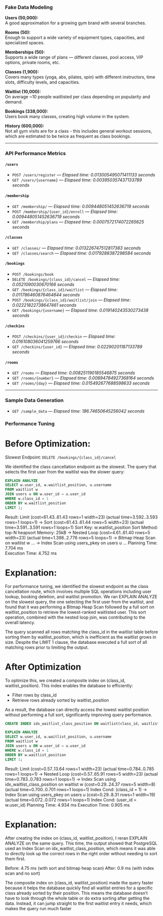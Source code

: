 ### Fake Data Modeling

**Users (50,000):**  
A good approximation for a growing gym brand with several branches.

**Rooms (50):**  
Enough to support a wide variety of equipment types, capacities, and specialized spaces.

**Memberships (50):**  
Supports a wide range of plans — different classes, pool access, VIP options, private rooms, etc.

**Classes (1,900):**  
Covers many types (yoga, abs, pilates, spin) with different instructors, time slots, difficulty levels, and capacities.

**Waitlist (10,000):**  
On average ~10 people waitlisted per class depending on popularity and demand.

**Bookings (338,000):**  
Users book many classes, creating high volume in the system.

**History (600,000):**  
Not all gym visits are for a class - this includes general workout sessions, which are estimated to be twice as frequent as class bookings.

---

### API Performance Metrics

#### `/users`
- `POST /users/register` — *Elapsed time: 0.013005495071411133 seconds*
- `GET /users/{username}` — *Elapsed time: 0.003950357437133789 seconds*

#### `/membership`
- `GET /membership/` — *Elapsed time: 0.009448051452636719 seconds*
- `POST /membership/{user_id}/enroll` — *Elapsed time: 0.009448051452636719 seconds*
- `GET /membership/plans` — *Elapsed time: 0.0007572174072265625 seconds*

#### `/classes`
- `GET /classes/` — *Elapsed time: 0.013226747512817383 seconds*
- `GET /classes/search` — *Elapsed time: 0.0179288387298584 seconds*

#### `/bookings`
- `POST /bookings/book`
- `DELETE /bookings/{class_id}/cancel` — *Elapsed time: 0.0521090030670166 seconds*
- `GET /bookings/{class_id}/waitlist` — *Elapsed time: 0.011786460876464844 seconds*
- `POST /bookings/{class_id}/waitlist/join` — *Elapsed time: 0.02221822738647461 seconds*
- `GET /bookings/{username}` — *Elapsed time: 0.019140243530273438 seconds*

#### `/checkins`
- `POST /checkins/{user_id}/checkin` — *Elapsed time: 0.016108036041259766 seconds*
- `GET /checkins/{user_id}` — *Elapsed time: 0.02290201187133789 seconds*

#### `/rooms`
- `GET /rooms` — *Elapsed time: 0.008251190185546875 seconds*
- `GET /rooms/{number}` — *Elapsed time: 0.00894784927368164 seconds*
- `GET /rooms/{day}` — *Elapsed time: 0.015492677688598633 seconds*

---

### Sample Data Generation

- `GET /sample_data` — *Elapsed time: 186.74650645256042 seconds*

### Performance Tuning

# Before Optimization:

Slowest Endpoint: `DELETE /bookings/{class_id}/cancel`

We identified the class cancellation endpoint as the slowest. The query that selects the first user from the waitlist was the slower query:

```sql
EXPLAIN ANALYZE
SELECT w.user_id, w.waitlist_position, u.username
FROM waitlist w
JOIN users u ON w.user_id = u.user_id
WHERE w.class_id = 1
ORDER BY w.waitlist_position
LIMIT 1;
```

Result:
Limit  (cost=61.43..61.43 rows=1 width=23) (actual time=3.592..3.593 rows=1 loops=1)
  ->  Sort  (cost=61.43..61.44 rows=5 width=23) (actual time=3.591..3.591 rows=1 loops=1)
        Sort Key: w.waitlist_position
        Sort Method: top-N heapsort  Memory: 25kB
        ->  Nested Loop  (cost=4.61..61.40 rows=5 width=23) (actual time=1.398..2.776 rows=5 loops=1)
              ->  Bitmap Heap Scan on waitlist w ...
              ->  Index Scan using users_pkey on users u ...
Planning Time: 7.704 ms  
Execution Time: 4.752 ms

# Explanation:

For performance tuning, we identified the slowest endpoint as the class cancellation route, which involves multiple SQL operations including user lookup, booking deletion, and waitlist promotion. We ran EXPLAIN ANALYZE on the slowest query, the one selecting the first user from the waitlist, and found that it was performing a Bitmap Heap Scan followed by a full sort on waitlist_position to retrieve the lowest-ranked waitlisted user. This sort operation, combined with the nested loop join, was contributing to the overall latency. 

The query scanned all rows matching the class_id in the waitlist table before sorting them by waitlist_position, which is inefficient as the waitlist grows in size. Despite the LIMIT 1 clause, the database executed a full sort of all matching rows prior to limiting the output.

# After Optimization

To optimize this, we created a composite index on (class_id, waitlist_position). This index enables the database to efficiently:
- Filter rows by class_id
- Retrieve rows already sorted by waitlist_position

As a result, the database can directly access the lowest waitlist position without performing a full sort, significantly improving query performance.

```sql
CREATE INDEX idx_waitlist_class_position ON waitlist(class_id, waitlist_position);
```

```sql
EXPLAIN ANALYZE
SELECT w.user_id, w.waitlist_position, u.username
FROM waitlist w
JOIN users u ON w.user_id = u.user_id
WHERE w.class_id = 1
ORDER BY w.waitlist_position
LIMIT 1;
```

Result:
Limit  (cost=0.57..13.64 rows=1 width=23) (actual time=0.784..0.785 rows=1 loops=1)
  ->  Nested Loop  (cost=0.57..65.91 rows=5 width=23) (actual time=0.783..0.783 rows=1 loops=1)
        ->  Index Scan using idx_waitlist_class_position on waitlist w  (cost=0.29..24.37 rows=5 width=8) (actual time=0.700..0.701 rows=1 loops=1)
              Index Cond: (class_id = 1)
        ->  Index Scan using users_pkey on users u  (cost=0.29..8.31 rows=1 width=19) (actual time=0.072..0.072 rows=1 loops=1)
              Index Cond: (user_id = w.user_id)
Planning Time: 4.934 ms
Execution Time: 0.905 ms

# Explanation:
After creating the index on (class_id, waitlist_position), I reran EXPLAIN ANALYZE on the same query. This time, the output showed that PostgreSQL used an Index Scan on idx_waitlist_class_position, which means it was able to directly look up the correct rows in the right order without needing to sort them first.

Before: 4.75 ms (with sort and bitmap heap scan)
After: 0.9 ms (with index scan and no sort)

The composite index on (class_id, waitlist_position) made the query faster because it helps the database quickly find all waitlist entries for a specific class already sorted by their position. This means the database doesn’t have to look through the whole table or do extra sorting after getting the data. Instead, it can jump straight to the first waitlist entry it needs, which makes the query run much faster

